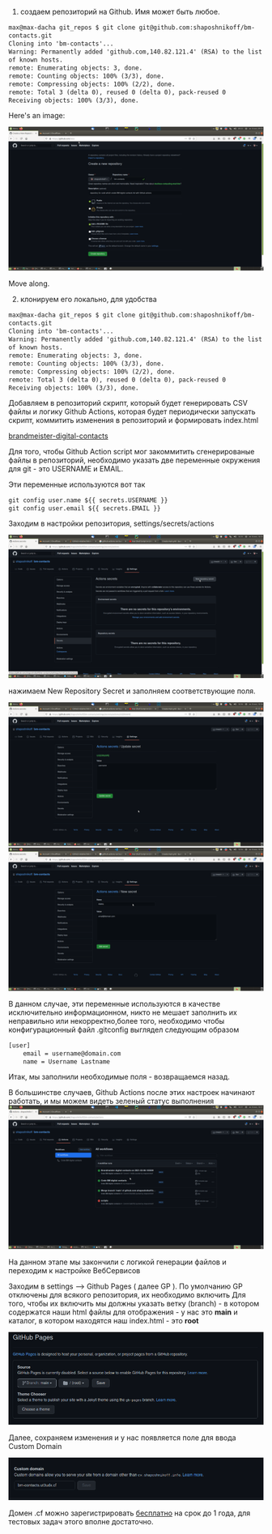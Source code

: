 1. создаем репозиторий на Github. Имя может быть любое.


```
max@max-dacha git_repos $ git clone git@github.com:shaposhnikoff/bm-contacts.git
Cloning into 'bm-contacts'...
Warning: Permanently added 'github.com,140.82.121.4' (RSA) to the list of known hosts.
remote: Enumerating objects: 3, done.
remote: Counting objects: 100% (3/3), done.
remote: Compressing objects: 100% (2/2), done.
remote: Total 3 (delta 0), reused 0 (delta 0), pack-reused 0
Receiving objects: 100% (3/3), done.

```

Here's an image:

![create github repo](pic/01-create-github-repo.png)

Move along.

2. клонируем его локально, для удобства

```
max@max-dacha git_repos $ git clone git@github.com:shaposhnikoff/bm-contacts.git
Cloning into 'bm-contacts'...
Warning: Permanently added 'github.com,140.82.121.4' (RSA) to the list of known hosts.
remote: Enumerating objects: 3, done.
remote: Counting objects: 100% (3/3), done.
remote: Compressing objects: 100% (2/2), done.
remote: Total 3 (delta 0), reused 0 (delta 0), pack-reused 0
Receiving objects: 100% (3/3), done.

```

Добавляем в репозиторий скрипт, который будет генерировать CSV файлы и логику Github Actions, которая будет периодически 
запускать скрипт, коммитить изменения в репозиторий и формировать index.html

[brandmeister-digital-contacts](./../brandmeister-digital-contacts.py)

Для того, чтобы Github Action script мог закоммитить сгенерированые файлы в репозиторий, необходимо указать две переменные 
окружения для git - это USERNAME и EMAIL. 

Эти переменные используются вот так

```
git config user.name ${{ secrets.USERNAME }}
git config user.email ${{ secrets.EMAIL }}
```

Заходим в настройки репозитория, settings/secrets/actions

![setting secrets](pic/02-create-secrets.png)

нажимаем New Repository Secret и заполняем соответствующие поля. 

![username](pic/secrets_username.png)
![email](pic/secrets_email.png)



В данном случае, эти переменные используются в качестве 
исключительно информационном, никто не мешает заполнить их неправильно или некорректно,более того, необходимо чтобы 
конфигурационный файл .gitconfig выглядел следующим образом

```
[user]
	email = username@domain.com
	name = Username Lastname
```
Итак, мы заполнили необходимые поля - возвращаемся назад.

В большинстве случаев, Github Actions после этих настроек начинают работать, и мы можем видеть зеленый статус 
выполнения 
![gh_actions](pic/gh_actions_almost_green.png)


На данном этапе мы закончили с логикой генерации файлов и переходим к настройке ВебСервисов

Заходим в settings --> Github Pages ( далее GP ). По умолчанию GP отключены для всякого репозитория, их необходимо включить
Для того, чтобы их включить мы должны указать ветку (branch) - в котором содержатся наши html файлы для отображения - у нас это **main** и каталог, в котором находятся наш index.html - это **root** 

![gh](pic/gh_initial_setup.png)

Далее, сохраняем изменения и у нас появляется поле для ввода Custom Domain

![custom](pic/gh_custom_domain.png)

Домен .cf можно зарегистрировать [бесплатно](http://freenom.com) на срок до 1 года, для тестовых задач этого вполне
достаточно.

